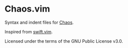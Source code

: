 # Chaos.vim

Syntax and indent files for [Chaos](https://chaos-lang.org).

Inspired from [swift.vim](https://github.com/keith/swift.vim).

Licensed under the terms of the GNU Public License v3.0.
